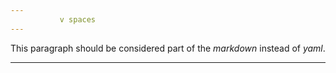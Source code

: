 ```yaml
---
           v spaces
---         
```


This paragraph should be considered part of the _markdown_ instead of *yaml*.

---
